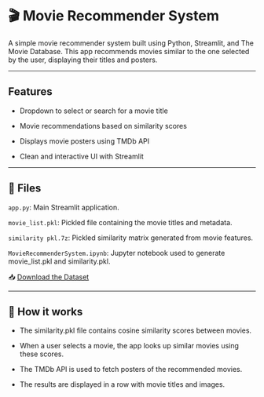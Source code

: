 # 🎬 Movie Recommender System
A simple movie recommender system built using Python, Streamlit, and The Movie Database. This app recommends movies similar to the one selected by the user, displaying their titles and posters.


---
## Features
- Dropdown to select or search for a movie title

- Movie recommendations based on similarity scores

- Displays movie posters using TMDb API

- Clean and interactive UI with Streamlit


---
## 📁 Files
`app.py`: Main Streamlit application.

`movie_list.pkl`: Pickled file containing the movie titles and metadata.

`similarity pkl.7z`: Pickled similarity matrix generated from movie features.

`MovieRecommenderSystem.ipynb`: Jupyter notebook used to generate movie_list.pkl and similarity.pkl.

📥 [Download the Dataset](https://drive.google.com/drive/folders/16NfPpSpirBLmswcPp7Ao47KiVvgUpw9o?usp=drive_link)


---
## 🧠 How it works
- The similarity.pkl file contains cosine similarity scores between movies.

- When a user selects a movie, the app looks up similar movies using these scores.

- The TMDb API is used to fetch posters of the recommended movies.

- The results are displayed in a row with movie titles and images.
